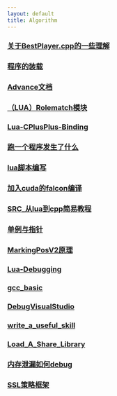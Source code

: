 ```yaml
---
layout: default 
title: Algorithm
---
```

### [关于BestPlayer.cpp的一些理解](../docs/Algorithm/关于BestPlayer.cpp的一些理解.md)
### [程序的装载](../docs/Algorithm/程序的装载.md)
### [Advance文档](../docs/Algorithm/Advance文档.md)
### [（LUA）Rolematch模块](../docs/Algorithm/（LUA）Rolematch模块.md)
### [Lua-CPlusPlus-Binding](../docs/Algorithm/Lua-CPlusPlus-Binding.md)
### [跑一个程序发生了什么](../docs/Algorithm/跑一个程序发生了什么.md)
### [lua脚本编写](../docs/Algorithm/lua脚本编写.md)
### [加入cuda的falcon编译](../docs/Algorithm/加入cuda的falcon编译.md)
### [SRC_从lua到cpp简易教程](../docs/Algorithm/SRC_从lua到cpp简易教程.md)
### [单例与指针](../docs/Algorithm/单例与指针.md)
### [MarkingPosV2原理](../docs/Algorithm/MarkingPosV2原理.md)
### [Lua-Debugging](../docs/Algorithm/Lua-Debugging.md)
### [gcc_basic](../docs/Algorithm/gcc_basic.md)
### [DebugVisualStudio](../docs/Algorithm/DebugVisualStudio.md)
### [write_a_useful_skill](../docs/Algorithm/write_a_useful_skill.md)
### [Load_A_Share_Library](../docs/Algorithm/Load_A_Share_Library.md)
### [内存泄漏如何debug](../docs/Algorithm/内存泄漏如何debug.md)
### [SSL策略框架](../docs/Algorithm/SSL策略框架.md)
